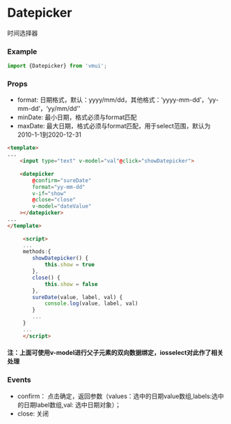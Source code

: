 Datepicker
====================
时间选择器

### Example

```js
import {Datepicker} from 'vmui';
```

### Props

* format: 日期格式，默认：yyyy/mm/dd，其他格式：‘yyyy-mm-dd’，‘yy-mm-dd’，‘yy/mm/dd'’
* minDate: 最小日期，格式必须与format匹配
* maxDate: 最大日期，格式必须与format匹配，用于select范围，默认为2010-1-1到2020-12-31

```html
<template>
...
	<input type="text" v-model="val"@click="showDatepicker">
	 
	<datepicker 
		@confirm="sureDate" 
		format="yy-mm-dd" 
		v-if="show" 
		@close="close" 
		v-model="dateValue"
	></datepicker>
...
</template>
	 
	 <script>
	 ...
	 methods:{
	   	showDatepicker() {
		    this.show = true
		},
		close() {
		    this.show = false
		},
		sureDate(value, label, val) {
			console.log(value, label, val)
		}
		...
	 }
	 ...
	 </script>
```
#### 注：上面可使用v-model进行父子元素的双向数据绑定，iosselect对此作了相关处理

### Events

* confirm： 点击确定，返回参数（values：选中的日期value数组,labels:选中的日期label数组,val: 选中日期对象）；
* close: 关闭



